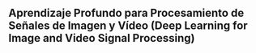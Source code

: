 ## Aprendizaje Profundo para Procesamiento de Señales de Imagen y Vídeo (Deep Learning for Image and Video Signal Processing)